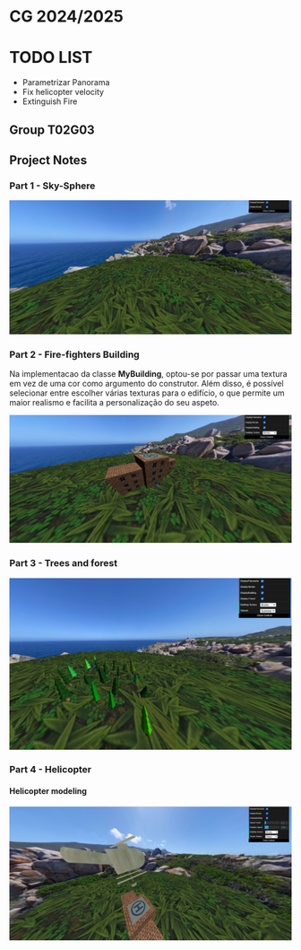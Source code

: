 # CG 2024/2025

# TODO LIST

- Parametrizar Panorama
- Fix helicopter velocity
- Extinguish Fire


## Group T02G03

## Project Notes

### Part 1 - Sky-Sphere

![Screenshot 1](screenshots/project-t02g03-1.png)

### Part 2 - Fire-fighters Building

Na implementacao da classe **MyBuilding**, optou-se por passar uma textura em vez de uma cor como argumento do construtor. Além disso, é possível selecionar entre escolher várias texturas para o edifício, o que permite um maior realismo e facilita a personalização do seu aspeto.

![Screenshot 2](screenshots/project-t02g03-2.png)

### Part 3 - Trees and forest

![Screenshot 3](screenshots/project-t02g03-3.png)

### Part 4 - Helicopter

#### Helicopter modeling

![Screenshot 4](screenshots/project-t02g03-4.png)
